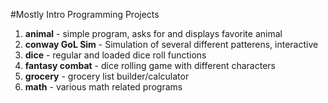 #Mostly Intro Programming Projects

1. **animal** - simple program, asks for and displays favorite animal 
2. **conway GoL Sim** - Simulation of several different patterens, interactive
3. **dice** - regular and loaded dice roll functions  
4.  **fantasy combat** - dice rolling game with different characters
5. **grocery** - grocery list builder/calculator
6. **math**  - various math related programs  
 
